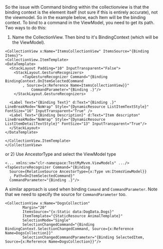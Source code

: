 
So the issue with Command binding within the collectionview is that the binding context is the element itself (not sure if this is entirely accurate), not the viewmodel. 
So in the example below, each Item will be the binding context. To bind to a command in the ViewModel, you need to get its path. Two ways to do this:
1) Name the CollectionView. Then bind to it's BindingContext (which will be the ViewModel).

```xaml
<CollectionView x:Name="ItemsCollectionView" ItemsSource="{Binding Items}">
<CollectionView.ItemTemplate>
<DataTemplate>
  <StackLayout Padding="10" InputTransparent="False">
    <StackLayout.GestureRecognizers>
	    <TapGestureRecognizer Command="{Binding BindingContext.OnItemSelectedCommand
        , Source={x:Reference Name=ItemsCollectionView}}" 
  			CommandParameter="{Binding .}"/>
    </StackLayout.GestureRecognizers>

  <Label Text="{Binding Text}" d:Text="{Binding .}" LineBreakMode="NoWrap" Style="{DynamicResource ListItemTextStyle}" FontSize="16" InputTransparent="True" />
  <Label Text="{Binding Description}" d:Text="Item descripton" LineBreakMode="NoWrap" Style="{DynamicResource ListItemDetailTextStyle}" FontSize="13" InputTransparent="True"/>
  </StackLayout>                  
</DataTemplate>

</CollectionView.ItemTemplate>
</CollectionView>
```

or 2) Use AncestorType and select the ViewModel type

```xaml
<... xmlns:vm="clr-namespace:TestMyMvvm.ViewModels" .../>
<TapGestureRecognizer Command="{Binding 
  Source={RelativeSource AncestorType={x:Type vm:ItemsViewModel}}
  , Path=OnItemSelectedCommand}" 
  CommandParameter="{Binding .}"/>
```

A similar approach is used when binding `Comand` and `CommandParameter`. Note that we need to specify the source for `CommandParameter` too.
```xaml
<CollectionView x:Name="DogsCollection"
	    Margin="20"
	    ItemsSource="{x:Static data:DogData.Dogs}"
	    ItemTemplate="{StaticResource AnimalTemplate}"
	    SelectionMode="Single"
	    SelectionChangedCommand="{Binding BindingContext.SelectionChangedCommand, Source={x:Reference Name=DogsCollection}}"
	    SelectionChangedCommandParameter="{Binding SelectedItem, Source={x:Reference Name=DogsCollection}}"/>        
```

